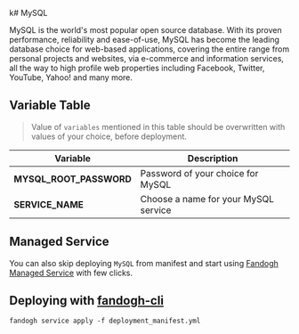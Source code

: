 k# MySQL

MySQL is the world's most popular open source database. With its proven performance, reliability and ease-of-use, MySQL has become the leading database choice for web-based applications, covering the entire range from personal projects and websites, via e-commerce and information services, all the way to high profile web properties including Facebook, Twitter, YouTube, Yahoo! and many more.

## Variable Table
> Value of `variables` mentioned in this table should be overwritten with values of your choice, before deployment.

|Variable | Description |
|--- |--- |
|**MYSQL_ROOT_PASSWORD** | Password of your choice for MySQL
|**SERVICE_NAME** | Choose a name for your MySQL service

## Managed Service
You can also skip deploying `MySQL` from manifest and start using [Fandogh Managed Service](https://docs.fandogh.cloud/docs/mysql-managed-service.html) with few clicks.

## Deploying with [fandogh-cli](https://docs.fandogh.cloud/docs/service-manifest.html#%D9%85%D8%A7%D9%86%DB%8C%D9%81%D8%B3%D8%AA-%D8%B3%D8%B1%D9%88%DB%8C%D8%B3-%DA%86%DB%8C%D8%B3%D8%AA)

```
fandogh service apply -f deployment_manifest.yml
```

